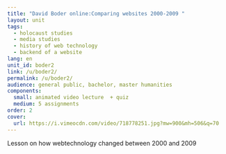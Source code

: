 ```yaml
---
title: "David Boder online:Comparing websites 2000-2009 "
layout: unit
tags:
  - holocaust studies
  - media studies
  - history of web technology
  - backend of a website
lang: en
unit_id: boder2
link: /u/boder2/
permalink: /u/boder2/
audience: general public, bachelor, master humanities
components:
  small: animated video lecture  + quiz
  medium: 5 assignments
order: 2
cover:
  url: https://i.vimeocdn.com/video/718778251.jpg?mw=900&mh=506&q=70
---
```


Lesson on how webtechnology changed between 2000 and 2009
<!-- more -->
